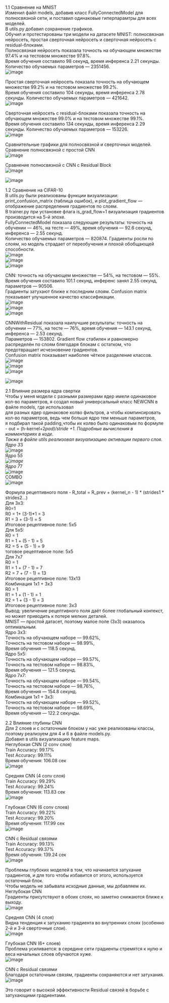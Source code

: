 1.1 Сравнение на MNIST\
Изменил файл models, добавив класс FullyConnectedModel для полносвязной сети, и поставил одинаковые гиперпарамтры для всех моделей.\
В utils.py добавил сохранение графиков.\
Обучил и протестированы три модели на датасете MNIST: полносвязная нейросеть, простая сверточная нейросеть и сверточная нейросеть с residual-блоками.\
Полносвязная нейросеть показала точность на обучающем множестве 97.4% и на тестовом множестве 97.8%.\
Время обучения составило 98 секунд, время инференса 2.21 секунды. Количество обучаемых параметров — 2351456.\
![image](https://github.com/user-attachments/assets/4e6fbad6-c620-4b9f-a7ba-23909841079e)

Простая сверточная нейросеть показала точность на обучающем множестве 99.2% и на тестовом множестве 99.2%.\
Время обучения составило 104 секунды, время инференса 2.78 секунды. Количество обучаемых параметров — 421642.\
![image](https://github.com/user-attachments/assets/1de77a43-2b2e-4fdf-a658-8aaf7714d62d)

Сверточная нейросеть с residual-блоками показала точность на обучающем множестве 99.0% и на тестовом множестве 99.1%.\
Время обучения составило 134 секунды, время инференса 2.29 секунды. Количество обучаемых параметров — 153226.\
![image](https://github.com/user-attachments/assets/e9b991ca-e888-4692-8a64-2a388e7df5e5)

Сравнительные графики для полносвязной и сверточных моделей.\
Сравнение полносвязной с простой CNN\
![image](https://github.com/user-attachments/assets/2c7a5366-ced0-4084-8987-66152f45cbe9)

Сравнение полносвязной с CNN с Residual Block\
![image](https://github.com/user-attachments/assets/0576057f-a433-4da5-acc1-3d60954b630a)

![image](https://github.com/user-attachments/assets/6c8917ad-a7e5-41cd-87cb-7f3b8e9ac1fe)

1.2 Сравнение на CIFAR-10\
В utils.py были реализованы функции визуализации: print_confusion_matrix (таблица ошибок), и plot_gradient_flow — отображение распределения градиентов по слоям.\
В trainer.py при установке флага is_grad_flow=1 визуализация градиентов производится на 5-й эпохе.\
FullyConnectedModel показала следующие результаты: точность на обучении — 46%, на тесте — 49%, время обучения — 92.6 секунд, инференса — 2.55 секунд.\
Количество обучаемых параметров — 820874. Градиенты росли по слоям, но модель страдает от переобучения и плохой обобщающей способности.\
![image](https://github.com/user-attachments/assets/8197f40d-1410-4c1c-9c02-b4287902584e)\
![image](https://github.com/user-attachments/assets/b06c6c7d-64b9-4113-9568-17b4b2361ffd)\
![image](https://github.com/user-attachments/assets/ab347e84-0df7-4722-be17-0f2deffff0bd)

CNN: точность на обучающем множестве — 54%, на тестовом — 55%. Время обучения составило 101.1 секунд, инференс занял 2.55 секунд, параметров — 90506.\
Градиенты затухают ближе к последним слоям. Confusion matrix показывает улучшенное качество классификации.\
![image](https://github.com/user-attachments/assets/f77a15fe-43fd-4190-9e31-2b4dcf1b9fa3)\
![image](https://github.com/user-attachments/assets/62d5e5ca-e69c-4a6f-bc5d-f4d2e71774a2)\
![image](https://github.com/user-attachments/assets/71ffc2cf-8ee6-49f3-a2ed-a1ff055e63ec)

CNNWithResidual показала наилучшие результаты: точность на обучении — 77%, на тесте — 76%, время обучения — 143.1 секунд, инференса — 2.53 секунд.\
Параметров — 153802. Gradient flow стабилен и равномерно распределён по слоям блягодаря блокам с остатком, что предотвращает исчезновение градиентов.\
Confusion matrix показывает наиболее чёткое разделение классов.\
![image](https://github.com/user-attachments/assets/2a6c8bf6-af8a-4f46-9374-77339d557de5)\
![image](https://github.com/user-attachments/assets/e05ff508-17bc-42a0-b8ce-a7466d23bd13)\
![image](https://github.com/user-attachments/assets/ef495f0c-e7d2-47fc-a255-86f0f1dd23e3)

![image](https://github.com/user-attachments/assets/2ab6b1e7-b701-44c4-bd3e-aa48625cb4c1)


2.1 Влияние размера ядра свертки\
Чтобы у меня модели с разными размерами ядер имели одинаковое кол-во параметров, я создал новый универсальный класс NEWCNN в файле models, где использовал\
для разных ядер одинаковое колво фильтров, а чтобы компинсировать кол-во параметров, ведь чем больше ядро тем меньше параметров,\
я подбирал такой padding,чтобы их колво было одинаковым по формуле - out = (h-kernel+2*pad)/stride +1. Подробные вычисления в комментариях в коде.\
Также в файле utils реализовал визуализацию активации первого слоя.\
Ядро 3*3\
![image](https://github.com/user-attachments/assets/0b0a3392-0bde-4a86-817b-be5618cfa8a3)\
Ядро 5*5\
![image](https://github.com/user-attachments/assets/451df46f-c596-4bf0-87b8-b49232f451b0)\
Ядро 7*7\
![image](https://github.com/user-attachments/assets/06d4c66d-57f6-49bb-910c-721bfe8fc873)\
COMBO\
![image](https://github.com/user-attachments/assets/8cacf92c-187c-4b41-8da6-1b367cb68968)

Формула рецептивного поля - R_total = R_prev + (kernel_n - 1) * (strides1 * strides2...)\
Для 3x3:\
R0=1\
R0 = 1+ (3-1)*1 = 3\
R1 = 3 + (3-1) = 5\
Итоговое рецептивное поле: 5x5\
Для 5x5:\
R0 = 1\
R1 = 1 + (5 - 1) = 5\
R2 = 5 + (5 - 1) = 9\
тоговое рецептивное поле: 5x5\
Для 7x7\
R0 = 1\
R1 = 1 + (7 - 1) = 7\
R2 = 7 + (7 - 1) = 13\
Итоговое рецептивное поле: 13x13\
Комбинация 1x1 + 3x3\
R0 = 1\
R1 = 1 + (1 - 1) = 1\
R2 = 1 + (3 - 1) = 3\
Итоговое рецептивное поле: 3x3\
Вывод: увеличение рецептивного поля даёт более глобальный контекст, но может приводить к потере мелких деталей.\
MNIST — простой датасет, поэтому малое поле (3x3) оказалось оптимальным.\
Ядро 3x3:\
Точность на обучающем наборе — 99.62%,\
Точность на тестовом наборе — 98.99%,\
Время обучения — 118.5 секунд.\
Ядро 5x5:\
Точность на обучающем наборе — 99.57%,\
Точность на тестовом наборе — 98.83%,\
Время обучения — 121.5 секунд.\
Ядро 7x7:\
Точность на обучающем наборе — 99.54%,\
Точность на тестовом наборе — 98.76%,\
Время обучения — 154.8 секунд.\
Комбинация 1x1 + 3x3:\
Точность на обучающем наборе — 99.52%,\
Точность на тестовом наборе — 98.69%,\
Время обучения — 122.2 секунды.


2.2 Влияние глубины CNN\
Для 2 слоев и с остаточным блоком у нас уже реализованы классы, поэтому реализуем для 4 и 6 в файле models.py.\
Добавил в utils визуализацию feature maps.\
Неглубокая CNN (2 conv слоя)\
Train Accuracy: 99.17%\
Test Accuracy: 99.11%\
Время обучения: 106.08 сек\
![image](https://github.com/user-attachments/assets/4ed7a3bb-4104-4306-bde9-774f79b22337)

Средняя CNN (4 conv слоя)\
Train Accuracy: 99.29%\
Test Accuracy: 99.24%\
Время обучения: 113.83 сек\
![image](https://github.com/user-attachments/assets/0b5e75c2-c326-4932-920f-00bc5fbcc01e)

Глубокая CNN (6 conv слоев)\
Train Accuracy: 99.22%\
Test Accuracy: 99.20%\
Время обучения: 117.99 сек\
![image](https://github.com/user-attachments/assets/20485f6e-d088-4dfb-a683-8195cc81e3a2)

CNN с Residual связями\
Train Accuracy: 99.13%\
Test Accuracy: 99.37%\
Время обучения: 139.24 сек\
![image](https://github.com/user-attachments/assets/860c2239-490a-4a88-86d9-87b278a3fb4f)

Проблемы глубоких моделей в том, что начинается затухание градиентов, и для того чтобы избавится от этого, используется остаточный блок.\
Чтобы модель не забывала исходные данные, мы добавляем их.\
Неглубокая CNN\
Градиенты присутствуют в обоих слоях, но заметно снижаются ближе к выходу.\
![image](https://github.com/user-attachments/assets/3e3c3801-af2f-4e66-af2c-80d17da589e8)

Средняя CNN (4 слоя)\
Видна тенденция к затуханию градиента во внутренних слоях (особенно 2-й и 3-й сверточные слои).\
![image](https://github.com/user-attachments/assets/ee8576e0-f614-4640-a52f-4d5849433ff1)

Глубокая CNN (6+ слоев)\
Проблема усиливается: в середине сети градиенты стремятся к нулю и веса начальных слоев обучаются хуже.\
![image](https://github.com/user-attachments/assets/74471569-a1c6-4cef-8c00-1490cce854d6)

CNN с Residual связями\
Благодаря остаточным связям, градиенты сохраняются и нет затухания.\
![image](https://github.com/user-attachments/assets/ccd78f43-8d4e-4318-987a-2338b63903e6)

Это говорит о высокой эффективности Residual связей в борьбе с затухающими градиентами.
